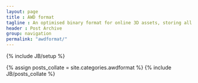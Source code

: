 ```yaml
---
layout: page
title : AWD format
tagline : An optimised binary format for online 3D assets, storing all aspects of a 3D scene for easy retrieval. The format is based on the data structures available in Away3D, and is designed to be light-weight, compact, fast and extensible. The internal structure of the format can be viewed via the latest <a href="https://github.com/awaytools/awd-sdk/blob/master/docs/AWD_format_specification2_1_Alpha.pdf?raw=true">AWD specification</a> doc.
header : Post Archive
group: navigation
permalink: "awdformat/"
---
```

{% include JB/setup %}

{% assign posts_collate = site.categories.awdformat %}
{% include JB/posts_collate %}